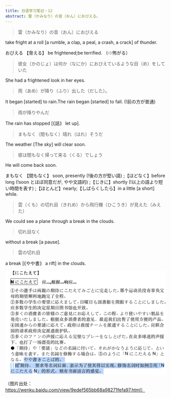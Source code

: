```yaml
---
title: 日语学习笔记・12
abstract: 雷（かみなり）の音（おん）におびえる。
---
```




> 雷（かみなり）の音（おん）におびえる

take fright at a roll [a rumble, a clap, a peal, a crash, a crack] of thunder.  

おびえる 【脅える】
be frightened;be terrified. （⇨怖がる）

> 彼女（かのじょ）は何か（なにか）におびえているような目（め）をしていた

She had a frightened look in her eyes.

> 雨（あめ）が降り（ふり）出した（だした）。

It began [started] to rain.The rain began [started] to fall. (!前の方が普通)

> 雨が降りやんだ

The rain has stopped [｟話｠ let up].

> まもなく（間もなく）晴れ（はれ）そうだ

The weather [The sky] will clear soon.

> 彼は間もなく帰って来る（くる）でしょう

He will come back soon.

まもなく 【間もなく】
soon, presently (!後の方が堅い語) ;【ほどなく】before long (!soon とほぼ同意だが, やや文語的) ;【じきに】shortly (!以上の語より短い時間を表す) ;【ほとんど】nearly;【しばらくしたら】in a little [a short] while.

> 雲（くも）の切れ目（きれめ）から飛行機（ひこうき）が見えた（みえた）

We could see a plane through a break in the clouds.

> 切れ目なく

without a break [a pause].

> 雲の切れ目

a break [｟やや書｠ a rift] in the clouds.

![](https://raw.githubusercontent.com/liweinan/blogpicbackup/master/data/SafariScreenSnapz081.png)

（图片出处：https://wenku.baidu.com/view/9edef565bb68a98271fefa97.html）



